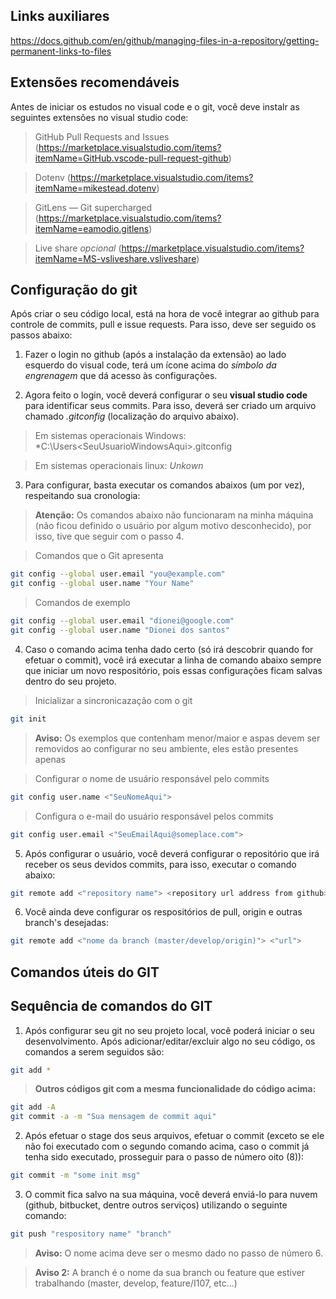 ## Links auxiliares

https://docs.github.com/en/github/managing-files-in-a-repository/getting-permanent-links-to-files

## Extensões recomendáveis

  Antes de iniciar os estudos no visual code e o git, você deve instalr as seguintes extensões no visual studio code:
  
  > GitHub Pull Requests and Issues (https://marketplace.visualstudio.com/items?itemName=GitHub.vscode-pull-request-github)
  
  > Dotenv (https://marketplace.visualstudio.com/items?itemName=mikestead.dotenv)
  
  > GitLens — Git supercharged (https://marketplace.visualstudio.com/items?itemName=eamodio.gitlens)
  
  > Live share *opcional* (https://marketplace.visualstudio.com/items?itemName=MS-vsliveshare.vsliveshare)
  
## Configuração do git

  Após criar o seu código local, está na hora de você integrar ao github para controle de commits, pull e issue requests. Para isso, deve ser seguido os passos abaixo:
  
  1. Fazer o login no github (após a instalação da extensão) ao lado esquerdo do visual code, terá um ícone acima do *símbolo da engrenagem* que dá acesso às configurações.
  
  2. Agora feito o login, você deverá configurar o seu **visual studio code** para identificar seus commits. Para isso, deverá ser criado um arquivo chamado *.gitconfig* (localização do arquivo abaixo).
  
  > Em sistemas operacionais Windows: *C:\Users\<SeuUsuarioWindowsAqui>\.gitconfig
  
  > Em sistemas operacionais linux: *Unkown*
  
  3. Para configurar, basta executar os comandos abaixos (um por vez), respeitando sua cronologia:
  
  > **Atenção:** Os comandos abaixo não funcionaram na minha máquina (não ficou definido o usuário por algum motivo desconhecido), por isso, tive que seguir com o passo 4.
  
  > Comandos que o Git apresenta
  ```bash
  git config --global user.email "you@example.com"
  git config --global user.name "Your Name"
  ```
  
  > Comandos de exemplo
  ```bash
  git config --global user.email "dionei@google.com"
  git config --global user.name "Dionei dos santos"
  ```
  
  4. Caso o comando acima tenha dado certo (só irá descobrir quando for efetuar o commit), você irá executar a linha de comando abaixo sempre que iniciar um novo respositório, pois essas configurações ficam salvas dentro do seu projeto.
  
  > Inicializar a sincronicazação com o git
  ```bash
  git init
  ```
  
  > **Aviso:** Os exemplos que contenham menor/maior e aspas devem ser removidos ao configurar no seu ambiente, eles estão presentes apenas 
  
  > Configurar o nome de usuário responsável pelo commits
  ```bash
  git config user.name <"SeuNomeAqui">
  ``` 
  
  > Configura o e-mail do usuário responsável pelos commits
  ```bash
  git config user.email <"SeuEmailAqui@someplace.com">
  ```
  
  5. Após configurar o usuário, você deverá configurar o repositório que irá receber os seus devidos commits, para isso, executar o comando abaixo:
  ```bash
  git remote add <"repository name"> <repository url address from github>
  ```
  
  6. Você ainda deve configurar os respositórios de pull, origin e outras branch's desejadas:
  ```bash
  git remote add <"nome da branch (master/develop/origin)"> <"url">
  ```
  
  ## Comandos úteis do GIT
  
  
  
  ## Sequência de comandos do GIT
  
  1. Após configurar seu git no seu projeto local, você poderá iniciar o seu desenvolvimento. Após adicionar/editar/excluir algo no seu código, os comandos a serem seguidos são:
  ```bash
  git add *
  ```
  > **Outros códigos git com a mesma funcionalidade do código acima:**
  ```bash
  git add -A
  git commit -a -m "Sua mensagem de commit aqui"
  ```
  
  2. Após efetuar o stage dos seus arquivos, efetuar o commit (exceto se ele não foi executado com o segundo comando acima, caso o commit já tenha sido executado, prosseguir para o passo de número oito (8)):
  ```bash
  git commit -m "some init msg"
  ```
  
  3. O commit fica salvo na sua máquina, você deverá enviá-lo para nuvem (github, bitbucket, dentre outros serviços) utilizando o seguinte comando:
  ```bash
  git push "respository name" "branch"
  ```
  > **Aviso:** O nome acima deve ser o mesmo dado no passo de número 6.
  
  > **Aviso 2:** A branch é o nome da sua branch ou feature que estiver trabalhando (master, develop, feature/I107, etc...)
